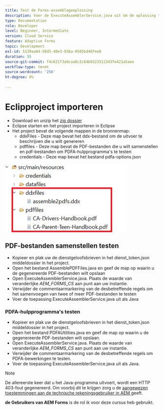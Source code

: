 ```yaml
---
title: Test de Forms-assemblageoplossing
description: Voer de ExecuteAssemblerService.java uit om de oplossing te testen
type: Documentation
role: Developer
level: Beginner, Intermediate
version: Cloud Service
feature: Adaptive Forms
topic: Development
exl-id: 5139aa84-58d5-40e3-936a-0505bd407ee8
duration: 55
source-git-commit: f4c621f3a9caa8c2c64b8323312343fe421a5aee
workflow-type: tm+mt
source-wordcount: '256'
ht-degree: 0%

---
```


# Eclipproject importeren

* Download en unzip het [ zip dossier ](./assets/pdf-manipulation.zip)
* Eclipse starten en het project importeren in Eclipse
* Het project bevat de volgende mappen in de bronnenmap:
   * ddxFiles - Deze map bevat het ddx-bestand om de uitvoer te beschrijven die u wilt genereren
   * pdffiles - Deze map bevat de PDF-bestanden die u wilt samenstellen en pdf-bestanden om PDFA-hulpprogramma&#39;s te testen
   * credentials - Deze map bevat het bestand pdfa-options.json

![ middelen-dossier ](./assets/resources.png)

## PDF-bestanden samenstellen testen

* Kopieer en plak uw de dienstgeloofsbrieven in het dienst_token.json middeldossier in het project.
* Open het bestand AssemblePDFFiles.java en geef de map op waarin u de gegenereerde PDF-bestanden wilt opslaan
* Open ExecuteAssemblerService.java. Plaats de waarde van veranderlijke _AEM_FORMS_CS_ aan punt aan uw instantie.
* Verwijder de commentaarmarkering van de desbetreffende regels om het samenvoegen van twee of meer PDF-bestanden te testen
* Voer de toepassing ExecuteAssemblerService.java uit als Java

### PDFA-hulpprogramma&#39;s testen

* Kopieer en plak uw de dienstgeloofsbrieven in het dienst_token.json middeldossier in het project.
* Open het bestand PDFAUtilities.java en geef de map op waarin u de gegenereerde PDF-bestanden wilt opslaan.
* Open ExecuteAssemblerService.java. Plaats de waarde van veranderlijke _AEM_FORMS_CS_ aan punt aan uw instantie.
* Verwijder de commentaarmarkering van de desbetreffende regels om PDFA-bewerkingen te testen.
* Voer de toepassing ExecuteAssemblerService.java uit als Java.



>[!NOTE]
> De allereerste keer dat u het Java-programma uitvoert, wordt een HTTP 403-fout gegenereerd. Om voorbij dit te krijgen zorg u de [ aangewezen toestemmingen aan de technische rekeningsgebruiker in AEM ](https://experienceleague.adobe.com/docs/experience-manager-learn/getting-started-with-aem-headless/authentication/service-credentials.html?lang=en#configure-access-in-aem) geeft.

**de Gebruikers van AEM Forms** is de rol ik voor deze cursus heb gebruikt.

